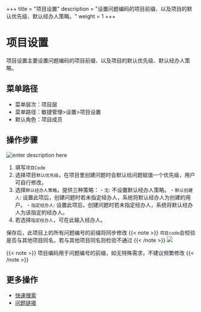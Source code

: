 +++
title = "项目设置"
description = "设置问题编码的项目前缀、以及项目的默认优先级、默认经办人策略。"
weight = 1
+++

# 项目设置

项目设置主要设置问题编码的项目前缀、以及项目的默认优先级、默认经办人策略。

## 菜单路径

* 菜单层次：项目层
* 菜单路径：敏捷管理>设置>项目设置
* 默认角色：项目成员

## 操作步骤

![enter description here](/docs/user-guide/agile/imge/image47.png)

1. 填写`项目Code`
2. 选择项目`默认优先级`，在项目里创建问题时会默认给问题赋值一个优先级，用户可自行修改。
3. 选择`默认经办人策略`，提供三种策略：
       - `无`: 不设置默认经办人策略。
       - `默认创建人`: 设置此项后，创建问题时若未指定经办人，系统将默认经办人为创建的用户。
       - `指定经办人`: 设置此项后，创建问题时若未指定经办人，系统将默认经办人为该指定的经办人。
4. 若选择`指定经办人`，可在此输入经办人。

保存后，此项目上的所有问题编号的前缀将同步修改
    {{< note >}}
`项目code`会校验是否与其他项目同名，若与其他项目同名则检验不通过
{{< /note >}}
    ![](/docs/user-guide/agile/setup/img/result-project-setting.jpg)


{{< note >}}
项目编码用于问题编号的前缀，如无特殊需求，不建议频繁修改
{{< /note >}}

## 更多操作

- [快速搜索](../quick-search)
- [问题链接](../issue-link)

